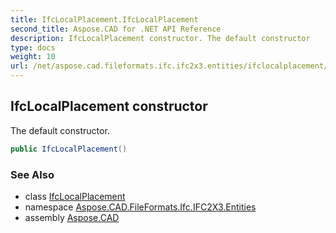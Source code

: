 ```yaml
---
title: IfcLocalPlacement.IfcLocalPlacement
second_title: Aspose.CAD for .NET API Reference
description: IfcLocalPlacement constructor. The default constructor
type: docs
weight: 10
url: /net/aspose.cad.fileformats.ifc.ifc2x3.entities/ifclocalplacement/ifclocalplacement/
---
```

## IfcLocalPlacement constructor

The default constructor.

```csharp
public IfcLocalPlacement()
```

### See Also

* class [IfcLocalPlacement](../)
* namespace [Aspose.CAD.FileFormats.Ifc.IFC2X3.Entities](../../ifclocalplacement/)
* assembly [Aspose.CAD](../../../)



